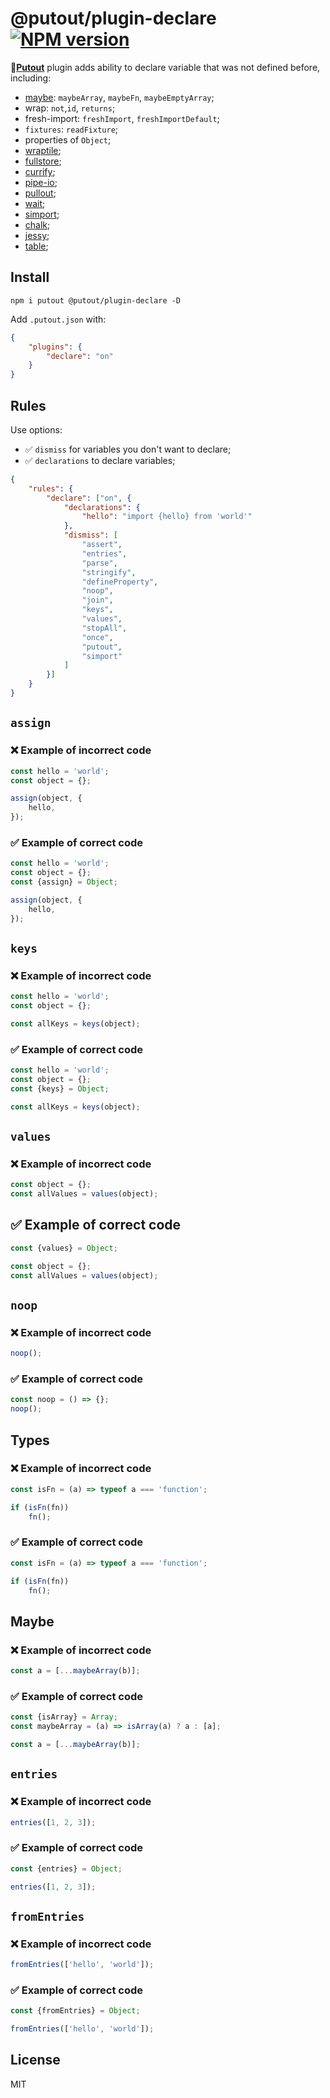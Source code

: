 # @putout/plugin-declare [![NPM version][NPMIMGURL]][NPMURL]

[NPMIMGURL]: https://img.shields.io/npm/v/@putout/plugin-declare.svg?style=flat&longCache=true
[NPMURL]: https://npmjs.org/package/@putout/plugin-declare "npm"

🐊[**Putout**](https://github.com/coderaiser/putout) plugin adds ability to declare variable that was not defined before, including:

- [maybe](https://github.com/coderaiser/putout/tree/master/packages/plugin-maybe#readme): `maybeArray`, `maybeFn`, `maybeEmptyArray`;
- wrap: `not`,`id`, `returns`;
- fresh-import: `freshImport`, `freshImportDefault`;
- `fixtures`: `readFixture`;
- properties of `Object`;
- [wraptile](https://github.com/coderaiser/wraptile);
- [fullstore](https://github.com/coderaiser/fullstore);
- [currify](https://github.com/coderaiser/currify);
- [pipe-io](https://github.com/coderaiser/pipe-io);
- [pullout](https://github.com/coderaiser/pullout);
- [wait](https://github.com/iocmd/wait);
- [simport](https://github.com/coderaiser/simport);
- [chalk](https://www.npmjs.com/package/chalk);
- [jessy](https://www.npmjs.com/package/jessy);
- [table](https://www.npmjs.com/package/table);

## Install

```
npm i putout @putout/plugin-declare -D
```

Add `.putout.json` with:

```json
{
    "plugins": {
        "declare": "on"
    }
}
```

## Rules

Use options:

- ✅ `dismiss` for variables you don't want to declare;
- ✅ `declarations` to declare variables;

```json
{
    "rules": {
        "declare": ["on", {
            "declarations": {
                "hello": "import {hello} from 'world'"
            },
            "dismiss": [
                "assert",
                "entries",
                "parse",
                "stringify",
                "defineProperty",
                "noop",
                "join",
                "keys",
                "values",
                "stopAll",
                "once",
                "putout",
                "simport"
            ]
        }]
    }
}
```

## `assign`

### ❌ Example of incorrect code

```js
const hello = 'world';
const object = {};

assign(object, {
    hello,
});
```

### ✅ Example of correct code

```js
const hello = 'world';
const object = {};
const {assign} = Object;

assign(object, {
    hello,
});
```

## `keys`

### ❌ Example of incorrect code

```js
const hello = 'world';
const object = {};

const allKeys = keys(object);
```

### ✅ Example of correct code

```js
const hello = 'world';
const object = {};
const {keys} = Object;

const allKeys = keys(object);
```

## `values`

### ❌ Example of incorrect code

```js
const object = {};
const allValues = values(object);
```

## ✅ Example of correct code

```js
const {values} = Object;

const object = {};
const allValues = values(object);
```

## `noop`

### ❌ Example of incorrect code

```js
noop();
```

### ✅ Example of correct code

```js
const noop = () => {};
noop();
```

## Types

### ❌ Example of incorrect code

```js
const isFn = (a) => typeof a === 'function';

if (isFn(fn))
    fn();
```

### ✅ Example of correct code

```js
const isFn = (a) => typeof a === 'function';

if (isFn(fn))
    fn();
```

## Maybe

### ❌ Example of incorrect code

```js
const a = [...maybeArray(b)];
```

### ✅ Example of correct code

```js
const {isArray} = Array;
const maybeArray = (a) => isArray(a) ? a : [a];

const a = [...maybeArray(b)];
```

## `entries`

### ❌ Example of incorrect code

```js
entries([1, 2, 3]);
```

### ✅ Example of correct code

```js
const {entries} = Object;

entries([1, 2, 3]);
```

## `fromEntries`

### ❌ Example of incorrect code

```js
fromEntries(['hello', 'world']);
```

### ✅ Example of correct code

```js
const {fromEntries} = Object;

fromEntries(['hello', 'world']);
```

## License

MIT
